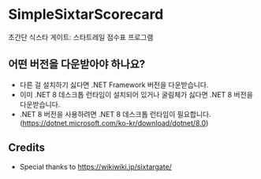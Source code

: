 # SimpleSixtarScorecard
초간단 식스타 게이트: 스타트레일 점수표 프로그램

## 어떤 버전을 다운받아야 하나요?
* 다른 걸 설치하기 싫다면 .NET Framework 버전을 다운받습니다.
* 이미 .NET 8 데스크톱 런타임이 설치되어 있거나 굴림체가 싫다면 .NET 8 버전을 다운받습니다.
* .NET 8 버전을 사용하려면 .NET 8 데스크톱 런타임이 필요합니다. (https://dotnet.microsoft.com/ko-kr/download/dotnet/8.0)

## Credits
* Special thanks to https://wikiwiki.jp/sixtargate/
